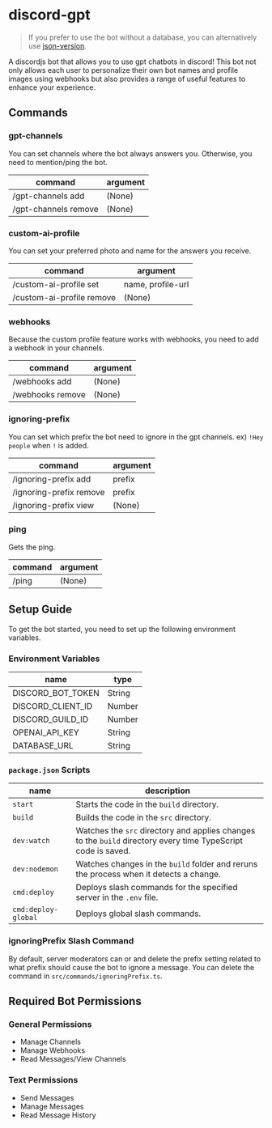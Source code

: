 # discord-gpt
> If you prefer to use the bot without a database, you can alternatively use [json-version](https://github.com/decaplanet/discord-gpt/tree/json-version).

A discordjs bot that allows you to use gpt chatbots in discord! This bot not only allows each user to personalize their own bot names and profile images using webhooks but also provides a range of useful features to enhance your experience.


## Commands

### gpt-channels
You can set channels where the bot always answers you.
Otherwise, you need to mention/ping the bot.

| command              | argument |
| -------------------- | -------- |
| /gpt-channels add    | (None)   |
| /gpt-channels remove | (None)   |

### custom-ai-profile
You can set your preferred photo and name for the answers you receive.

| command                   | argument          | 
| ------------------------- | ----------------- |
| /custom-ai-profile set    | name, profile-url |
| /custom-ai-profile remove | (None)            |

### webhooks
Because the custom profile feature works with webhooks, you need to add a webhook in your channels.

| command          | argument |
| ---------------- | -------- |
| /webhooks add    | (None)   |
| /webhooks remove | (None)   |

### ignoring-prefix
You can set which prefix the bot need to ignore in the gpt channels. ex) `!Hey people` when `!` is added.

| command                 | argument |
| ----------------------- | -------- |
| /ignoring-prefix add    | prefix   |
| /ignoring-prefix remove | prefix   |
| /ignoring-prefix view   | (None)   |

### ping
Gets the ping.

| command | argument |
| ------- | -------- |
| /ping   | (None)   |


## Setup Guide
To get the bot started, you need to set up the following environment variables.

### Environment Variables
| name              | type   |
| ----------------- | ------ |
| DISCORD_BOT_TOKEN | String |
| DISCORD_CLIENT_ID | Number |
| DISCORD_GUILD_ID  | Number |
| OPENAI_API_KEY    | String |
| DATABASE_URL      | String |

### `package.json` Scripts
| name                | description                                                                                                   |
| ------------------- | ------------------------------------------------------------------------------------------------------------- |
| `start`             | Starts the code in the `build` directory.                                                                     |
| `build`             | Builds the code in the `src` directory.                                                                       |
| `dev:watch`         | Watches the `src` directory and applies changes to the `build` directory every time TypeScript code is saved. |
| `dev:nodemon`       | Watches changes in the `build` folder and reruns the process when it detects a change.                        |
| `cmd:deploy`        | Deploys slash commands for the specified server in the `.env` file.                                           |
| `cmd:deploy-global` | Deploys global slash commands.                                                                                |

### ignoringPrefix Slash Command
By default, server moderators can or and delete the prefix setting related to what prefix should cause the bot to ignore a message. You can delete the command in `src/commands/ignoringPrefix.ts`.


## Required Bot Permissions
### General Permissions
- Manage Channels
- Manage Webhooks
- Read Messages/View Channels

### Text Permissions
- Send Messages
- Manage Messages
- Read Message History